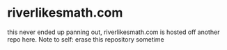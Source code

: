 # riverlikesmath.com
this never ended up panning out, riverlikesmath.com is hosted off another repo here. Note to self: erase this repository sometime
